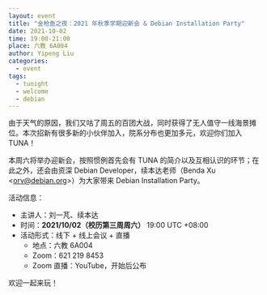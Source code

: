 ```yaml
---
layout: event
title: "金枪鱼之夜：2021 年秋季学期迎新会 & Debian Installation Party"
date: 2021-10-02
time: 19:00-21:00
place: 六教 6A004
author: Yipeng Liu
categories:
  - event
tags:
  - tunight
  - welcome
  - debian
---
```


由于天气的原因，我们又咕了周五的百团大战，同时获得了无人值守一线海景摊位。本次招新有很多新的小伙伴加入，院系分布也更加多元，欢迎你们加入 TUNA！

本周六将举办迎新会，按照惯例首先会有 TUNA 的简介以及互相认识的环节；在此之外，还会由资深 Debian Developer，续本达老师（Benda Xu \<orv@debian.org\>）为大家带来 Debian Installation Party。

活动信息：

* 主讲人：刘一芃、续本达
* 时间：**2021/10/02（校历第三周周六）** 19:00 UTC +08:00
* 活动形式：线下 + 线上会议 + 直播
  * 地点：六教 6A004
  * Zoom：621 219 8453
  * Zoom 直播：YouTube，开始后公布

欢迎一起来玩！
